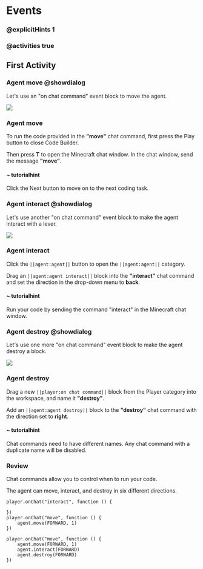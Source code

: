 # Events

### @explicitHints 1

### @activities true

## First Activity

### Agent move @showdialog

Let's use an "on chat command" event block to move the agent.

![](https://raw.githubusercontent.com/xtopheryoungs/mceduCodeQuest/main/1-saveTheArcade/images/placeholder.gif)

### Agent move

To run the code provided in the **"move"** chat command, first press the Play button to close Code Builder. 

Then press **T** to open the Minecraft chat window.  In the chat window, send the message **"move"**.

#### ~ tutorialhint

Click the Next button to move on to the next coding task.

### Agent interact @showdialog

Let's use another "on chat command" event block to make the agent interact with a lever.

![](https://raw.githubusercontent.com/xtopheryoungs/mceduCodeQuest/main/1-saveTheArcade/images/placeholder.gif)

### Agent interact

Click the ``||agent:agent||`` button to open the ``||agent:agent||`` category.

Drag an ``||agent:agent interact||`` block into the **"interact"** chat command and set the direction in the drop-down menu to **back**.

#### ~ tutorialhint

Run your code by sending the command "interact" in the Minecraft chat window.

### Agent destroy @showdialog

Let's use one more "on chat command" event block to make the agent destroy a block.

![](https://raw.githubusercontent.com/xtopheryoungs/mceduCodeQuest/main/1-saveTheArcade/images/placeholder.gif)

### Agent destroy

Drag a new ``||player:on chat command||`` block from the Player category into the workspace, and name it **"destroy"**.

Add an ``||agent:agent destroy||`` block to the **"destroy"** chat command with the direction set to **right**.

#### ~ tutorialhint

Chat commands need to have different names.  Any chat command with a duplicate name will be disabled.

### Review

Chat commands allow you to control when to run your code. 

The agent can move, interact, and destroy in six different directions.

```template
player.onChat("interact", function () {
	
})
player.onChat("move", function () {
    agent.move(FORWARD, 1)
})
```

```ghost
player.onChat("move", function () {
    agent.move(FORWARD, 1)
    agent.interact(FORWARD)
    agent.destroy(FORWARD)
})
```

